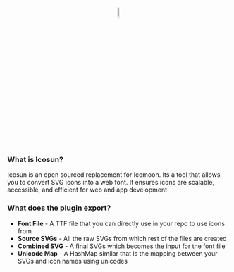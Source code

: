 <br>
<p align="center">
<img width="8%" margin="0 auto" alt="icoSunLogo" src="https://github.com/user-attachments/assets/9d8d82d2-1be3-4977-9b32-1c4ac3edb46e">
</p>

<h3>What is Icosun?</h3>
<p>Icosun is an open sourced replacement for Icomoon. Its a tool that allows you to convert SVG icons into a web font. It ensures icons are scalable, accessible, and efficient for web and app development</p>

<h3>What does the plugin export?</h3>
<ul>
<li><b>Font File</b> - A TTF file that you can directly use in your repo to use icons from</li>
<li><b>Source SVGs</b> - All the raw SVGs from which rest of the files are created</li>
<li><b>Combined SVG</b> - A final SVGs which becomes the input for the font file</li>
<li><b>Unicode Map</b> - A HashMap similar that is the mapping between your SVGs and icon names using unicodes</li>
</ul>
